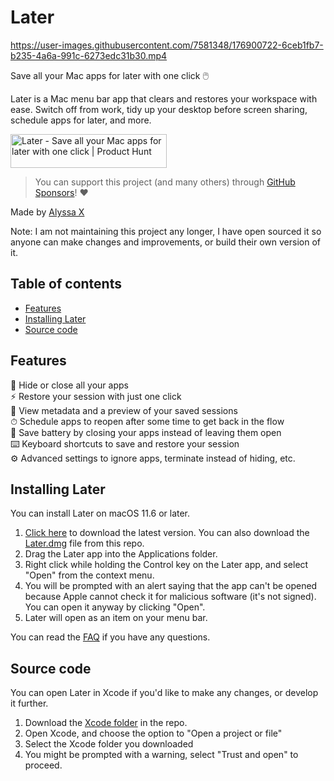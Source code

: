 # Later



https://user-images.githubusercontent.com/7581348/176900722-6ceb1fb7-b235-4a6a-991c-6273edc31b30.mp4


Save all your Mac apps for later with one click 🖱️

Later is a Mac menu bar app that clears and restores your workspace with ease. Switch off from work, tidy up your desktop before screen sharing, schedule apps for later, and more.


<a href="https://www.producthunt.com/posts/later-aa762753-cafe-475e-9acb-d534de9e6adf?utm_source=badge-featured&utm_medium=badge&utm_souce=badge-later&#0045;aa762753&#0045;cafe&#0045;475e&#0045;9acb&#0045;d534de9e6adf" target="_blank"><img src="https://api.producthunt.com/widgets/embed-image/v1/featured.svg?post_id=332569&theme=light" alt="Later - Save&#0032;all&#0032;your&#0032;Mac&#0032;apps&#0032;for&#0032;later&#0032;with&#0032;one&#0032;click | Product Hunt" style="width: 250px; height: 54px;" width="250" height="54" /></a>

> You can support this project (and many others) through [GitHub Sponsors](https://github.com/sponsors/alyssaxuu)! ❤️

Made by [Alyssa X](https://twitter.com/alyssaxuu)

Note: I am not maintaining this project any longer, I have open sourced it so anyone can make changes and improvements, or build their own version of it.

## Table of contents

- [Features](#features)
- [Installing Later](#installing-later)
- [Source code](#source-code)

## Features

👻 Hide or close all your apps<br> ⚡️ Restore your session with just one click<br> 👀 View metadata and a preview of your saved sessions<br> ⏱ Schedule apps to reopen after some time to get back in the flow<br> 🔋 Save battery by closing your apps instead of leaving them open<br> ⌨️ Keyboard shortcuts to save and restore your session<br> ⚙️ Advanced settings to ignore apps, terminate instead of hiding, etc.

## Installing Later
You can install Later on macOS 11.6 or later.
1. [Click here](https://github.com/alyssaxuu/later/raw/master/Later.dmg) to download the latest version. You can also download the [Later.dmg](https://github.com/alyssaxuu/later/blob/master/Later.dmg) file from this repo.
2.  Drag the Later app into the Applications folder.
3.  Right click while holding the Control key on the Later app, and select "Open" from the context menu.
4. You will be prompted with an alert saying that the app can't be opened because Apple cannot check it for malicious software (it's not signed). You can open it anyway by clicking "Open".
5. Later will open as an item on your menu bar.

You can read the [FAQ](https://necessary-duke-5f6.notion.site/FAQ-c1a7231ecf34441e9d3d6944199e4705) if you have any questions.

## Source code
You can open Later in Xcode if you'd like to make any changes, or develop it further.
1. Download the [Xcode folder](https://github.com/alyssaxuu/later/tree/master/xcode) in the repo.
2. Open Xcode, and choose the option to "Open a project or file"
3. Select the Xcode folder you downloaded
4. You might be prompted with a warning, select "Trust and open" to proceed.
